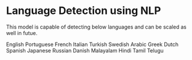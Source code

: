 # Language Detection using NLP

This model is capable of detecting below languages and can be scaled as well in futue.

English
Portuguese
French
Italian
Turkish
Swedish
Arabic
Greek
Dutch
Spanish
Japanese
Russian
Danish
Malayalam
Hindi
Tamil
Telugu
